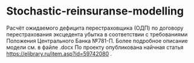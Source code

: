 # Stochastic-reinsuranse-modelling
Расчёт ожидаемого дефицита перестраховщика (ОДП) по договору перестрахования эксцедента убытка в соответствии с требованиями Положения Центрального Банка №781-П.
Более подробное описание модели см. в файле .docx
По проекту опубликована найчная статья https://elibrary.ru/item.asp?id=59742080 .
